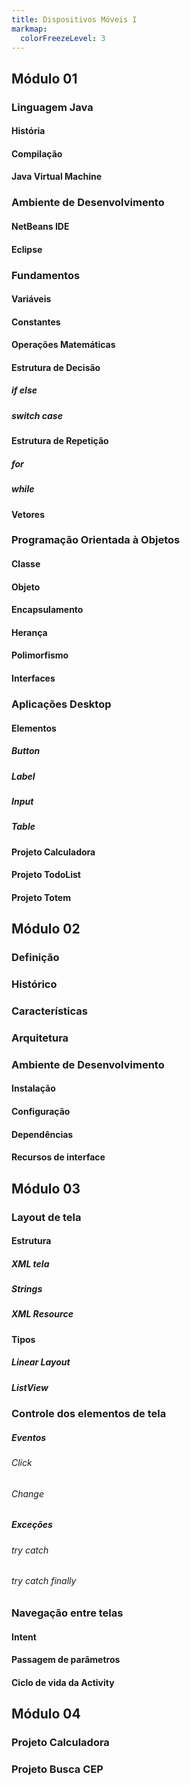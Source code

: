 ```yaml
---
title: Dispositivos Móveis I
markmap:
  colorFreezeLevel: 3
---
```


## Módulo 01

### Linguagem Java

#### História

#### Compilação

#### Java Virtual Machine

### Ambiente de Desenvolvimento

#### NetBeans IDE

#### Eclipse

### Fundamentos

#### Variáveis

#### Constantes

#### Operações Matemáticas

#### Estrutura de Decisão

##### if else

##### switch case

#### Estrutura de Repetição

##### for

##### while

#### Vetores

### Programação Orientada à Objetos

#### Classe

#### Objeto

#### Encapsulamento

#### Herança

#### Polimorfismo

#### Interfaces

### Aplicações Desktop

#### Elementos

##### Button

##### Label

##### Input

##### Table

#### Projeto Calculadora

#### Projeto TodoList

#### Projeto Totem

## Módulo 02

### Definição

### Histórico

### Características

### Arquitetura

### Ambiente de Desenvolvimento

#### Instalação

#### Configuração

#### Dependências

#### Recursos de interface

## Módulo 03

### Layout de tela

#### Estrutura

##### XML tela

##### Strings

##### XML Resource

#### Tipos

##### Linear Layout

##### ListView

### Controle dos elementos de tela

##### Eventos

###### Click

###### Change

##### Exceções

###### try catch

###### try catch finally

### Navegação entre telas

#### Intent

#### Passagem de parâmetros

#### Ciclo de vida da Activity

## Módulo 04

### Projeto Calculadora

### Projeto Busca CEP
